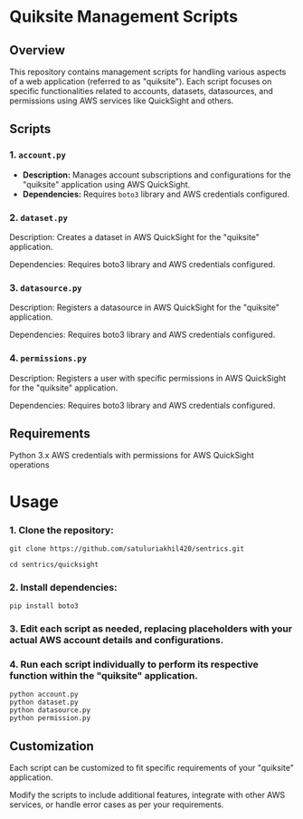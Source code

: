 # Quiksite Management Scripts

## Overview

This repository contains management scripts for handling various aspects of a web application (referred to as "quiksite"). Each script focuses on specific functionalities related to accounts, datasets, datasources, and permissions using AWS services like QuickSight and others.

## Scripts

### 1. `account.py`

- **Description:** Manages account subscriptions and configurations for the "quiksite" application using AWS QuickSight.
- **Dependencies:** Requires `boto3` library and AWS credentials configured.

### 2. `dataset.py`
   Description: Creates a dataset in AWS QuickSight for the "quiksite" application.

   Dependencies: Requires boto3 library and AWS credentials configured.

### 3. `datasource.py`
   Description: Registers a datasource in AWS QuickSight for the "quiksite" application.

   Dependencies: Requires boto3 library and AWS credentials configured.

### 4. `permissions.py`
   Description: Registers a user with specific permissions in AWS QuickSight for the "quiksite" application.

   Dependencies: Requires boto3 library and AWS credentials configured.

## Requirements
   Python 3.x
   AWS credentials with permissions for AWS QuickSight operations
# Usage
### 1. Clone the repository:

    git clone https://github.com/satuluriakhil420/sentrics.git

    cd sentrics/quicksight
   
### 2. Install dependencies:

    pip install boto3
   
### 3. Edit each script as needed, replacing placeholders with your actual AWS account details and configurations.


### 4. Run each script individually to perform its respective function within the "quiksite" application.
    python account.py
    python dataset.py
    python datasource.py
    python permission.py
    
## Customization

   Each script can be customized to fit specific requirements of your "quiksite" application.
   
   Modify the scripts to include additional features, integrate with other AWS services, or handle error cases as per your requirements.

